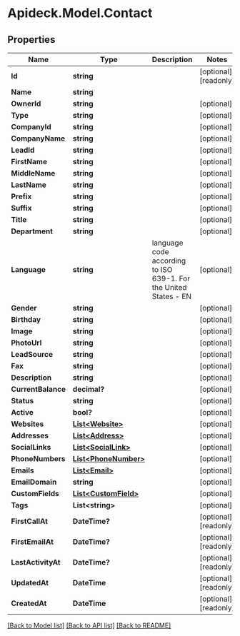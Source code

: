 # Apideck.Model.Contact

## Properties

Name | Type | Description | Notes
------------ | ------------- | ------------- | -------------
**Id** | **string** |  | [optional] [readonly] 
**Name** | **string** |  | 
**OwnerId** | **string** |  | [optional] 
**Type** | **string** |  | [optional] 
**CompanyId** | **string** |  | [optional] 
**CompanyName** | **string** |  | [optional] 
**LeadId** | **string** |  | [optional] 
**FirstName** | **string** |  | [optional] 
**MiddleName** | **string** |  | [optional] 
**LastName** | **string** |  | [optional] 
**Prefix** | **string** |  | [optional] 
**Suffix** | **string** |  | [optional] 
**Title** | **string** |  | [optional] 
**Department** | **string** |  | [optional] 
**Language** | **string** | language code according to ISO 639-1. For the United States - EN | [optional] 
**Gender** | **string** |  | [optional] 
**Birthday** | **string** |  | [optional] 
**Image** | **string** |  | [optional] 
**PhotoUrl** | **string** |  | [optional] 
**LeadSource** | **string** |  | [optional] 
**Fax** | **string** |  | [optional] 
**Description** | **string** |  | [optional] 
**CurrentBalance** | **decimal?** |  | [optional] 
**Status** | **string** |  | [optional] 
**Active** | **bool?** |  | [optional] 
**Websites** | [**List&lt;Website&gt;**](Website.md) |  | [optional] 
**Addresses** | [**List&lt;Address&gt;**](Address.md) |  | [optional] 
**SocialLinks** | [**List&lt;SocialLink&gt;**](SocialLink.md) |  | [optional] 
**PhoneNumbers** | [**List&lt;PhoneNumber&gt;**](PhoneNumber.md) |  | [optional] 
**Emails** | [**List&lt;Email&gt;**](Email.md) |  | [optional] 
**EmailDomain** | **string** |  | [optional] 
**CustomFields** | [**List&lt;CustomField&gt;**](CustomField.md) |  | [optional] 
**Tags** | **List&lt;string&gt;** |  | [optional] 
**FirstCallAt** | **DateTime?** |  | [optional] [readonly] 
**FirstEmailAt** | **DateTime?** |  | [optional] [readonly] 
**LastActivityAt** | **DateTime?** |  | [optional] [readonly] 
**UpdatedAt** | **DateTime** |  | [optional] [readonly] 
**CreatedAt** | **DateTime** |  | [optional] [readonly] 

[[Back to Model list]](../README.md#documentation-for-models) [[Back to API list]](../README.md#documentation-for-api-endpoints) [[Back to README]](../README.md)

